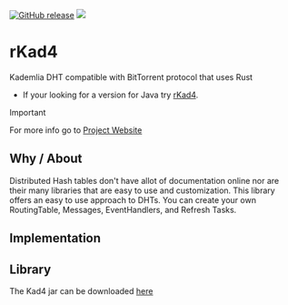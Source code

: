 [![GitHub release](https://img.shields.io/github/v/release/DrBrad/rKad4.svg)](https://github.com/DrBrad/Kad4/releases)
![](https://img.shields.io/badge/platform-win%20%7C%20macos%20%7C%20linux-pass.svg)

# rKad4
Kademlia DHT compatible with BitTorrent protocol that uses Rust
- If your looking for a version for Java try [rKad4](https://github.com/DrBrad/Kad4).
> [!IMPORTANT]
> For more info go to [Project Website](https://kademlia.rs)

Why / About
-----
Distributed Hash tables don't have allot of documentation online nor are their many libraries that are easy to use and customization. This library offers an easy to use approach to DHTs. You can create your own RoutingTable, Messages, EventHandlers, and Refresh Tasks.

Implementation
-----

Library
-----
The Kad4 jar can be downloaded [here]()
